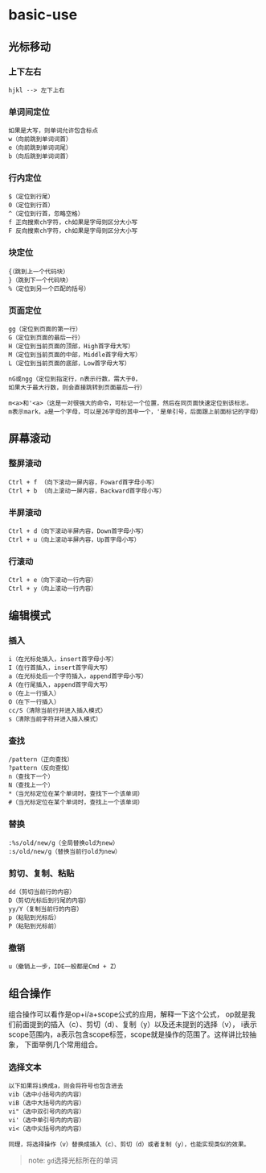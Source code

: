 basic-use
=========



## 光标移动

### 上下左右

```
hjkl --> 左下上右
```

### 单词间定位

```
如果是大写，则单词允许包含标点
w（向前跳到单词词首）
e（向前跳到单词词尾）
b（向后跳到单词词首）
```

### 行内定位

```
$（定位到行尾）
0（定位到行首）
^（定位到行首，忽略空格）
f 正向搜索ch字符，ch如果是字母则区分大小写
F 反向搜索ch字符，ch如果是字母则区分大小写
```

### 块定位

```
{（跳到上一个代码块）
}（跳到下一个代码块）
%（定位到另一个匹配的括号）
```

### 页面定位

```
gg（定位到页面的第一行）
G（定位到页面的最后一行）
H（定位到当前页面的顶部，High首字母大写）
M（定位到当前页面的中部，Middle首字母大写）
L（定位到当前页面的底部，Low首字母大写）

nG或ngg（定位到指定行，n表示行数，需大于0，
如果大于最大行数，则会直接跳转到页面最后一行）

m<a>和'<a>（这是一对很强大的命令，可标记一个位置，然后在同页面快速定位到该标志。
m表示mark，a是一个字母，可以是26字母的其中一个，'是单引号，后面跟上前面标记的字母）
```

## 屏幕滚动

### 整屏滚动

```
Ctrl + f （向下滚动一屏内容，Foward首字母小写）
Ctrl + b （向上滚动一屏内容，Backward首字母小写）
```

### 半屏滚动

```
Ctrl + d（向下滚动半屏内容，Down首字母小写）
Ctrl + u（向上滚动半屏内容，Up首字母小写）
```

### 行滚动

```
Ctrl + e（向下滚动一行内容） 
Ctrl + y（向上滚动一行内容）
```

## 编辑模式

### 插入

```
i（在光标处插入，insert首字母小写）
I（在行首插入，insert首字母大写）
a（在光标处后一个字符插入，append首字母小写）
A（在行尾插入，append首字母大写）
o（在上一行插入）
O（在下一行插入）
cc/S（清除当前行并进入插入模式）
s（清除当前字符并进入插入模式）
```

### 查找

```
/pattern（正向查找）
?pattern（反向查找）
n（查找下一个）
N（查找上一个）
*（当光标定位在某个单词时，查找下一个该单词）
#（当光标定位在某个单词时，查找上一个该单词）
```

### 替换

```
:%s/old/new/g（全局替换old为new）
:s/old/new/g（替换当前行old为new）
```

### 剪切、复制、粘贴

```
dd（剪切当前行的内容）
D（剪切光标后到行尾的内容）
yy/Y（复制当前行的内容）
p（粘贴到光标后）
P（粘贴到光标前）
```

### 撤销

```
u（撤销上一步，IDE一般都是Cmd + Z）
```

## 组合操作

组合操作可以看作是op+i/a+scope公式的应用，解释一下这个公式，
op就是我们前面提到的插入（c）、剪切（d）、复制（y）以及还未提到的选择（v），
i表示scope范围内，a表示包含scope标签，scope就是操作的范围了。这样讲比较抽象，
下面举例几个常用组合。

### 选择文本

```
以下如果将i换成a，则会将符号也包含进去
vib（选中小括号内的内容）
viB（选中大括号内的内容）
vi"（选中双引号内的内容）
vi'（选中单引号内的内容）
vi<（选中尖括号内的内容）

同理，将选择操作（v）替换成插入（c）、剪切（d）或者复制（y），也能实现类似的效果。
```
> note: `gd`选择光标所在的单词 











